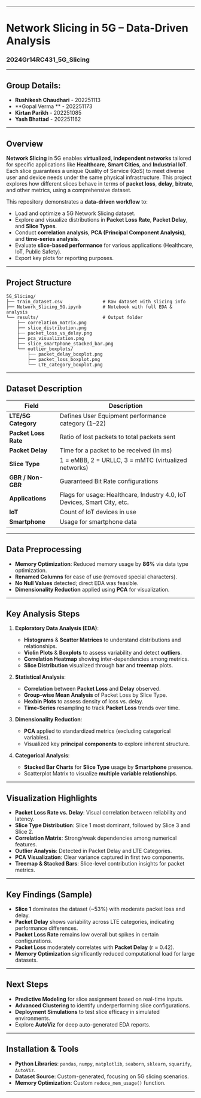 
---

# Network Slicing in 5G – Data-Driven Analysis  
### 2024Gr14RC431_5G_Slicing

---

## Group Details:

- **Rushikesh Chaudhari** - 202251113  
- **Gopal Verma ** - 202251173 
- **Kirtan Parikh** - 202251085
- **Yash Bhattad** - 202251162

---

## Overview

**Network Slicing** in 5G enables **virtualized, independent networks** tailored for specific applications like **Healthcare**, **Smart Cities**, and **Industrial IoT**. Each slice guarantees a unique Quality of Service (QoS) to meet diverse user and device needs under the same physical infrastructure. This project explores how different slices behave in terms of **packet loss**, **delay**, **bitrate**, and other metrics, using a comprehensive dataset.

This repository demonstrates a **data-driven workflow** to:

- Load and optimize a 5G Network Slicing dataset.
- Explore and visualize distributions in **Packet Loss Rate**, **Packet Delay**, and **Slice Types**.
- Conduct **correlation analysis**, **PCA (Principal Component Analysis)**, and **time-series analysis**.
- Evaluate **slice-based performance** for various applications (Healthcare, IoT, Public Safety).
- Export key plots for reporting purposes.

---

## Project Structure

```
5G_Slicing/
├── train_dataset.csv               # Raw dataset with slicing info
├── Network_Slicing_5G.ipynb        # Notebook with full EDA & analysis
└── results/                        # Output folder
    ├── correlation_matrix.png
    ├── slice_distribution.png
    ├── packet_loss_vs_delay.png
    ├── pca_visualization.png
    ├── slice_smartphone_stacked_bar.png
    └── outlier_boxplots/
        ├── packet_delay_boxplot.png
        ├── packet_loss_boxplot.png
        └── LTE_category_boxplot.png
```

---

## Dataset Description

| **Field**               | **Description**                                                         |
|-------------------------|-------------------------------------------------------------------------|
| **LTE/5G Category**     | Defines User Equipment performance category (1–22)                     |
| **Packet Loss Rate**    | Ratio of lost packets to total packets sent                             |
| **Packet Delay**        | Time for a packet to be received (in ms)                                |
| **Slice Type**          | 1 = eMBB, 2 = URLLC, 3 = mMTC (virtualized networks)                    |
| **GBR / Non-GBR**       | Guaranteed Bit Rate configurations                                      |
| **Applications**        | Flags for usage: Healthcare, Industry 4.0, IoT Devices, Smart City, etc.|
| **IoT**                 | Count of IoT devices in use                                             |
| **Smartphone**          | Usage for smartphone data                                               |

---

## Data Preprocessing

- **Memory Optimization**: Reduced memory usage by **86%** via data type optimization.
- **Renamed Columns** for ease of use (removed special characters).
- **No Null Values** detected; direct EDA was feasible.
- **Dimensionality Reduction** applied using **PCA** for visualization.

---

## Key Analysis Steps

1. **Exploratory Data Analysis (EDA)**:
   - **Histograms** & **Scatter Matrices** to understand distributions and relationships.
   - **Violin Plots** & **Boxplots** to assess variability and detect **outliers**.
   - **Correlation Heatmap** showing inter-dependencies among metrics.
   - **Slice Distribution** visualized through **bar** and **treemap** plots.

2. **Statistical Analysis**:
   - **Correlation** between **Packet Loss** and **Delay** observed.
   - **Group-wise Mean Analysis** of Packet Loss by Slice Type.
   - **Hexbin Plots** to assess density of loss vs. delay.
   - **Time-Series** resampling to track **Packet Loss** trends over time.

3. **Dimensionality Reduction**:
   - **PCA** applied to standardized metrics (excluding categorical variables).
   - Visualized key **principal components** to explore inherent structure.

4. **Categorical Analysis**:
   - **Stacked Bar Charts** for **Slice Type** usage by **Smartphone** presence.
   - Scatterplot Matrix to visualize **multiple variable relationships**.

---

## Visualization Highlights

- **Packet Loss Rate vs. Delay**: Visual correlation between reliability and latency.
- **Slice Type Distribution**: Slice 1 most dominant, followed by Slice 3 and Slice 2.
- **Correlation Matrix**: Strong/weak dependencies among numerical features.
- **Outlier Analysis**: Detected in Packet Delay and LTE Categories.
- **PCA Visualization**: Clear variance captured in first two components.
- **Treemap & Stacked Bars**: Slice-level contribution insights for packet metrics.

---

## Key Findings (Sample)

- **Slice 1** dominates the dataset (~53%) with moderate packet loss and delay.
- **Packet Delay** shows variability across LTE categories, indicating performance differences.
- **Packet Loss Rate** remains low overall but spikes in certain configurations.
- **Packet Loss** moderately correlates with **Packet Delay** (r ≈ 0.42).
- **Memory Optimization** significantly reduced computational load for large datasets.

---

## Next Steps

- **Predictive Modeling** for slice assignment based on real-time inputs.
- **Advanced Clustering** to identify underperforming slice configurations.
- **Deployment Simulations** to test slice efficacy in simulated environments.
- Explore **AutoViz** for deep auto-generated EDA reports.

---

## Installation & Tools

- **Python Libraries**: `pandas`, `numpy`, `matplotlib`, `seaborn`, `sklearn`, `squarify`, `AutoViz`.
- **Dataset Source**: Custom-generated, focusing on 5G slicing scenarios.
- **Memory Optimization**: Custom `reduce_mem_usage()` function.

---

